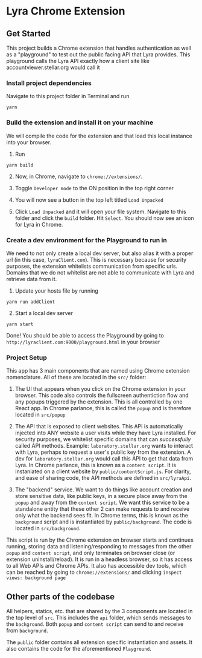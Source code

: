 # Lyra Chrome Extension

## Get Started

This project builds a Chrome extension that handles authentication as well as a
"playground" to test out the public facing API that Lyra provides. This
playground calls the Lyra API exactly how a client site like
accountviewer.stellar.org would call it

### Install project dependencies

Navigate to this project folder in Terminal and run

```
yarn
```

### Build the extension and install it on your machine

We will compile the code for the extension and that load this local instance
into your browser.

1. Run

```
yarn build
```

2. Now, in Chrome, navigate to `chrome://extensions/`.

3. Toggle `Developer mode` to the ON position in the top right corner

4. You will now see a button in the top left titled `Load Unpacked`

5. Click `Load Unpacked` and it will open your file system. Navigate to this
   folder and click the `build` folder. Hit `Select`. You should now see an icon
   for Lyra in Chrome.

### Create a dev environment for the Playground to run in

We need to not only create a local dev server, but also alias it with a proper
url (in this case, `lyraClient.com`). This is necessary because for security
purposes, the extension whitelists communication from specific urls. Domains
that we do not whitelist are not able to communicate with Lyra and retrieve data
from it.

1. Update your hosts file by running

```
yarn run addClient
```

2. Start a local dev server

```
yarn start
```

Done! You should be able to access the Playground by going to
`http://lyraclient.com:9000/playground.html` in your browser

### Project Setup

This app has 3 main components that are named using Chrome extension
nomenclature. All of these are located in the `src/` folder:

1. The UI that appears when you click on the Chrome extension in your browser.
   This code also controls the fullscreen authentiction flow and any popups
   triggered by the extension. This is all controlled by one React app. In
   Chrome parlance, this is called the `popup` and is therefore located in
   `src/popup`

2. The API that is exposed to client websites. This API is automatically
   injected into ANY website a user visits while they have Lyra installed. For
   security purposes, we whitelist specific domains that can _successfully_
   called API methods. Example: `laboratory.stellar.org` wants to interact with
   Lyra, perhaps to request a user's public key from the extension. A dev for
   `laboratory.stellar.org` would call this API to get that data from Lyra. In
   Chrome parlance, this is known as a `content script`. It is instaniated on a
   client website by `public/contentScript.js`. For clarity, and ease of sharing
   code, the API methods are defined in `src/lyraApi`.

3. The "backend" service. We want to do things like account creation and store
   sensitive data, like public keys, in a secure place away from the `popup` and
   away from the `content script`. We want this service to be a standalone
   entity that these other 2 can make requests to and receive only what the
   backend sees fit. In Chrome terms, this is known as the `background` script
   and is instantiated by `public/background`. The code is located in
   `src/background`.

This script is run by the Chrome extension on browser starts and continues
running, storing data and listening/responding to messages from the other
`popup` and `content script`, and only terminates on browser close (or extension
uninstall/reload). It is run in a headless browser, so it has access to all Web
APIs and Chrome APIs. It also has accessible dev tools, which can be reached by
going to `chrome://extensions/` and clicking `inspect views: background page`

## Other parts of the codebase

All helpers, statics, etc. that are shared by the 3 components are located in
the top level of `src`. This includes the `api` folder, which sends messages to
the `background`. Both `popup` and `content script` can send to and receive from
`background`.

The `public` folder contains all extension specific instantiation and assets. It
also contains the code for the aforementioned `Playground`.
